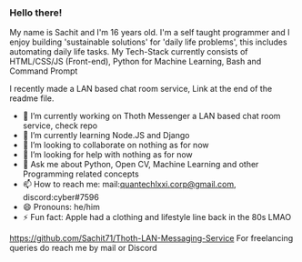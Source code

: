 ### Hello there!

My name is Sachit and I'm 16 years old.
I'm a self taught programmer and I enjoy building 'sustainable solutions' for 'daily life problems', this includes automating daily life tasks.
My Tech-Stack currently consists of HTML/CSS/JS (Front-end), Python for Machine Learning, Bash and Command Prompt

I recently made a LAN based chat room service, Link at the end of the readme file.


- 🔭 I’m currently working on Thoth Messenger a LAN based chat room service, check repo
- 🌱 I’m currently learning Node.JS and Django
- 👯 I’m looking to collaborate on nothing as for now
- 🤔 I’m looking for help with nothing as for now
- 💬 Ask me about Python, Open CV, Machine Learning and other Programming related concepts
- 📫 How to reach me: mail:quantechlxxi.corp@gmail.com, discord:cyber#7596
- 😄 Pronouns: he/him
- ⚡ Fun fact: Apple had a clothing and lifestyle line back in the 80s LMAO




https://github.com/Sachit71/Thoth-LAN-Messaging-Service
For freelancing queries do reach me by mail or Discord
